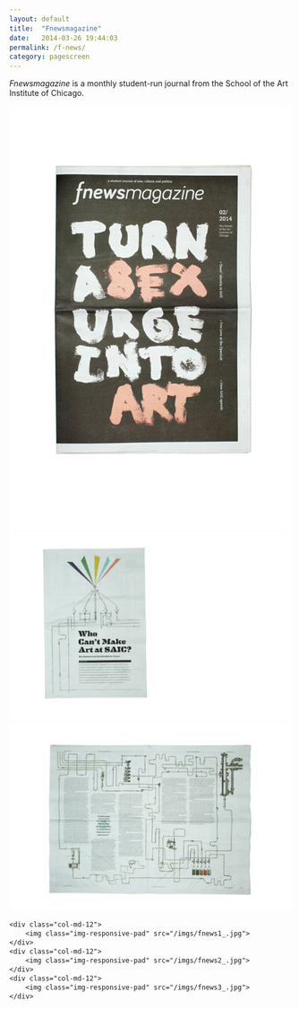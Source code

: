 ```yaml
---
layout: default
title:  "Fnewsmagazine"
date:   2014-03-26 19:44:03
permalink: /f-news/
category: pagescreen
---
```

<div class="page-content inset">
<div class="row">
	<div class="row">
            <div class="col-md-9">
                <p class="lead"><i>Fnewsmagazine</i> is a monthly student-run journal from the School of the Art Institute of Chicago.</p>
            </div>
        </div>
        </div>
    <div class="col-md-12">
		<img class="img-responsive-pad" src="/imgs/fnews0_.jpg">
	</div>
    <div class="col-md-12">
		<img class="img-responsive-pad" src="/imgs/fnews5_.jpg">
	</div>
	<div class="col-md-12">
		<img class="img-responsive-pad" src="/imgs/fnews4_.jpg">

	<div class="col-md-12">
		<img class="img-responsive-pad" src="/imgs/fnews1_.jpg">
	</div>
	<div class="col-md-12">
		<img class="img-responsive-pad" src="/imgs/fnews2_.jpg">
	</div>
	<div class="col-md-12">
		<img class="img-responsive-pad" src="/imgs/fnews3_.jpg">
	</div>
	

</div>
</div>

